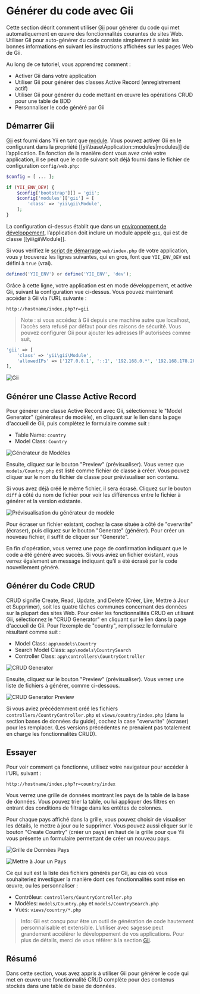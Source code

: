 Générer du code avec Gii
========================

Cette section décrit comment utiliser [Gii](https://www.yiiframework.com/extension/yiisoft/yii2-gii/doc/guide) pour générer du code qui met automatiquement en œuvre des fonctionnalités courantes de sites Web. Utiliser Gii pour auto-générer du code consiste simplement à saisir les bonnes informations en suivant les instructions affichées sur les pages Web de Gii.

Au long de ce tutoriel, vous apprendrez comment :

* Activer Gii dans votre application
* Utiliser Gii pour générer des classes Active Record (enregistrement actif)
* Utiliser Gii pour générer du code mettant en œuvre les opérations CRUD pour une table de BDD
* Personnaliser le code généré par Gii


Démarrer Gii <span id="starting-gii"></span>
------------

[Gii](https://www.yiiframework.com/extension/yiisoft/yii2-gii/doc/guide) est fourni dans Yii en tant que [module](structure-modules.md). Vous pouvez activer Gii en le 
configurant dans la propriété [[yii\base\Application::modules|modules]] de l’application. En fonction de la manière dont vous avez créé votre application, il se peut que le code suivant soit déjà fourni dans le fichier de configuration `config/web.php`:

```php
$config = [ ... ];

if (YII_ENV_DEV) {
    $config['bootstrap'][] = 'gii';
    $config['modules']['gii'] = [
        'class' => 'yii\gii\Module',
    ];
}
```

La configuration ci-dessus établit que dans un [environnement de développement](concept-configurations.md#environment-constants), l’application doit inclure un module appelé `gii`, qui est de classe [[yii\gii\Module]].

Si vous vérifiez le [script de démarrage](structure-entry-scripts.md) `web/index.php` de votre application, vous y trouverez les lignes suivantes, qui en gros, font que `YII_ENV_DEV` est défini à `true` (vrai).

```php
defined('YII_ENV') or define('YII_ENV', 'dev');
```

Grâce à cette ligne, votre application est en mode développement, et active Gii, suivant la configuration  vue ci-dessus. Vous pouvez maintenant accéder à Gii via l’URL suivante :

```
http://hostname/index.php?r=gii
```

> Note : si vous accédez à Gii depuis une machine autre que localhost, l’accès sera refusé par défaut pour des raisons 
> de sécurité. Vous pouvez configurer Gii pour ajouter les adresses IP autorisées comme suit,
>
```php
'gii' => [
    'class' => 'yii\gii\Module',
    'allowedIPs' => ['127.0.0.1', '::1', '192.168.0.*', '192.168.178.20'] // ajustez cela suivant vos besoins
],
```

![Gii](images/start-gii.png)


Générer une Classe Active Record <span id="generating-ar"></span>
---------------------------------

Pour générer une classe Active Record avec Gii, sélectionnez le "Model Generator" (générateur de modèle), en cliquant sur le lien dans la page d'accueil de Gii, puis complétez le formulaire comme suit :

* Table Name: `country`
* Model Class: `Country`

![Générateur de Modèles](images/start-gii-model.png)

Ensuite, cliquez sur le bouton "Preview" (prévisualiser). Vous verrez que `models/Country.php` est listé comme fichier de classe à créer. Vous pouvez cliquer sur le nom du fichier de classe pour prévisualiser son contenu.

Si vous avez déjà créé le même fichier, il sera écrasé. Cliquez sur le bouton `diff`
à côté du nom de fichier pour voir les différences entre le fichier à générer et la version existante.

![Prévisualisation du générateur de modèle](images/start-gii-model-preview.png)

Pour écraser un fichier existant, cochez la case située à côté de "overwrite" (écraser), puis cliquez sur le bouton "Generate" (générer). Pour créer un nouveau fichier, il suffit de cliquer sur "Generate". 

En fin d'opération, vous verrez une page de confirmation indiquant que le code a été généré avec succès. Si vous aviez un fichier existant, vous verrez également un message indiquant qu’il a été écrasé par le code nouvellement généré.


Générer du Code CRUD <span id="generating-crud"></span>
--------------------

CRUD signifie Create, Read, Update, and Delete (Créer, Lire, Mettre à Jour et Supprimer), soit les quatre tâches communes concernant des données sur la plupart des sites Web. Pour créer les fonctionnalités CRUD en utilisant Gii, sélectionnez le "CRUD Generator" en cliquant sur le lien dans la page d'accueil de Gii. Pour l’exemple de "country", remplissez le formulaire résultant comme suit :

* Model Class: `app\models\Country`
* Search Model Class: `app\models\CountrySearch`
* Controller Class: `app\controllers\CountryController`

![CRUD Generator](images/start-gii-crud.png)

Ensuite, cliquez sur le bouton "Preview" (prévisualiser). Vous verrez une liste de fichiers à générer, comme ci-dessous.

![CRUD Generator Preview](images/start-gii-crud-preview.png)

Si vous aviez précédemment créé les fichiers  `controllers/CountryController.php` et
`views/country/index.php` (dans la section bases de données du guide), cochez la case "overwrite" (écraser) pour les remplacer.
(Les versions précédentes ne prenaient pas totalement en charge les fonctionnalités CRUD).


Essayer <span id="trying-it-out"></span>
-------------

Pour voir comment ça fonctionne, utilisez votre navigateur pour accéder à l’URL suivant :

```
http://hostname/index.php?r=country/index
```

Vous verrez une grille de données montrant les pays de la table de la base de données. Vous pouvez trier la table, ou lui appliquer des filtres en entrant des conditions de filtrage dans les entêtes de colonnes.


Pour chaque pays affiché dans la grille, vous pouvez choisir de visualiser les détails, le mettre à jour ou le supprimer.
Vous pouvez aussi cliquer sur le bouton "Create Country" (créer un pays) en haut de la grille pour que Yii vous présente un formulaire permettant de créer un nouveau pays.

![Grille de Données Pays](images/start-gii-country-grid.png)

![Mettre à Jour un Pays](images/start-gii-country-update.png)

Ce qui suit est la liste des fichiers générés par Gii, au cas où vous souhaiteriez investiguer la manière dont ces fonctionnalités sont mise en œuvre, ou les personnaliser :

* Contrôleur: `controllers/CountryController.php`
* Modèles: `models/Country.php` et `models/CountrySearch.php`
* Vues: `views/country/*.php`

> Info: Gii est conçu pour être un outil de génération de code hautement personnalisable et extensible. L’utiliser avec sagesse peut grandement accélérer le développement de vos applications. Pour plus de détails, merci de vous référer à la section [Gii](tool-gii.md).


Résumé <span id="summary"></span>
-------

Dans cette section, vous avez appris à utiliser Gii pour générer le code qui met en œuvre une fonctionnalité CRUD complète pour des contenus stockés dans une table de base de données.

